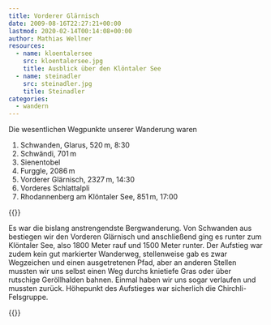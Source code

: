 ```yaml
---
title: Vorderer Glärnisch
date: 2009-08-16T22:27:21+00:00
lastmod: 2020-02-14T00:14:08+00:00
author: Mathias Wellner
resources:
  - name: kloentalersee
    src: kloentalersee.jpg
    title: Ausblick über den Klöntaler See
  - name: steinadler
    src: steinadler.jpg
    title: Steinadler
categories:
  - wandern
---
```

Die wesentlichen Wegpunkte unserer Wanderung waren

  1. Schwanden, Glarus, 520&thinsp;m, 8:30
  2. Schwändi, 701&thinsp;m
  3. Sienentobel
  4. Furggle, 2086&thinsp;m
  5. Vorderer Glärnisch, 2327&thinsp;m, 14:30
  6. Vorderes Schlattalpli
  7. Rhodannenberg am Klöntaler See, 851&thinsp;m, 17:00

<!--more-->

{{<responsive-image name="kloentalersee">}}

Es war die bislang anstrengendste Bergwanderung. Von Schwanden aus bestiegen wir den Vorderen Glärnisch und anschließend ging es runter zum Klöntaler See, also 1800 Meter rauf und 1500 Meter runter. Der Aufstieg war zudem kein gut markierter Wanderweg, stellenweise gab es zwar Wegzeichen und einen ausgetretenen Pfad, aber an anderen Stellen mussten wir uns selbst einen Weg durchs knietiefe Gras oder über rutschige Geröllhalden bahnen. Einmal haben wir uns sogar verlaufen und mussten zurück. Höhepunkt des Aufstieges war sicherlich die Chirchli-Felsgruppe.

{{<responsive-image name="steinadler">}}